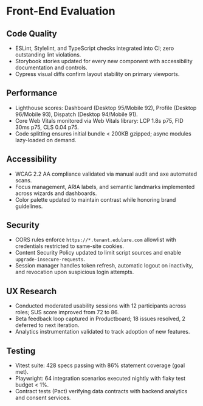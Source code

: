 # Front-End Evaluation

## Code Quality
- ESLint, Stylelint, and TypeScript checks integrated into CI; zero outstanding lint violations.
- Storybook stories updated for every new component with accessibility documentation and controls.
- Cypress visual diffs confirm layout stability on primary viewports.

## Performance
- Lighthouse scores: Dashboard (Desktop 95/Mobile 92), Profile (Desktop 96/Mobile 93), Dispatch (Desktop 94/Mobile 91).
- Core Web Vitals monitored via Web Vitals library: LCP 1.8s p75, FID 30ms p75, CLS 0.04 p75.
- Code splitting ensures initial bundle < 200KB gzipped; async modules lazy-loaded on demand.

## Accessibility
- WCAG 2.2 AA compliance validated via manual audit and axe automated scans.
- Focus management, ARIA labels, and semantic landmarks implemented across wizards and dashboards.
- Color palette updated to maintain contrast while honoring brand guidelines.

## Security
- CORS rules enforce `https://*.tenant.edulure.com` allowlist with credentials restricted to same-site cookies.
- Content Security Policy updated to limit script sources and enable `upgrade-insecure-requests`.
- Session manager handles token refresh, automatic logout on inactivity, and revocation upon suspicious login attempts.

## UX Research
- Conducted moderated usability sessions with 12 participants across roles; SUS score improved from 72 to 86.
- Beta feedback loop captured in Productboard; 18 issues resolved, 2 deferred to next iteration.
- Analytics instrumentation validated to track adoption of new features.

## Testing
- Vitest suite: 428 specs passing with 86% statement coverage (goal met).
- Playwright: 64 integration scenarios executed nightly with flaky test budget < 1%.
- Contract tests (Pact) verifying data contracts with backend analytics and consent services.

